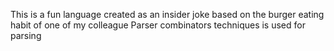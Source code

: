 This is a fun language created as an insider joke based on the burger eating habit of one of my colleague
Parser combinators techniques is used for parsing
